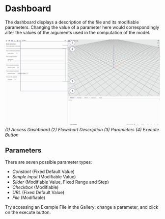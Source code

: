 # Dashboard

The dashboard displays a description of the file and its modifiable parameters. Changing the value of a parameter here would correspondingly alter the values of the arguments used in the computation of the model.

![Dashboard](./imgs/1.1.1-dashboard.png)
*(1) Access Dashboard (2) Flowchart Description (3) Parameters (4) Execute Button*

## Parameters

There are seven possible parameter types:
* *Constant* (Fixed Default Value)
* *Simple Input* (Modifiable Value)
* *Slider* (Modifiable Value, Fixed Range and Step)
* *Checkbox* (Modifiable)
* *URL* (Fixed Default Value)
* *File* (Modifiable)

Try accessing an Example File in the Gallery; change a parameter, and click on the execute button.